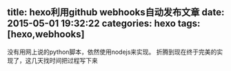 title: hexo利用github webhooks自动发布文章
date: 2015-05-01 19:32:22
categories: hexo
tags: [hexo,webhooks]
---
没有用网上说的python脚本，依然使用nodejs来实现。 折腾到现在终于完美的实现了，这几天找时间把过程写下来
